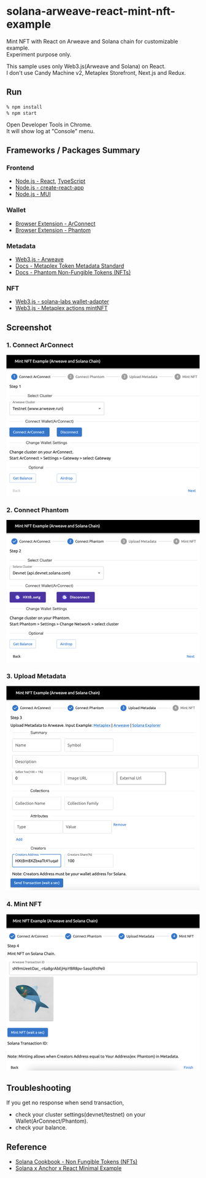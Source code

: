 # solana-arweave-react-mint-nft-example
Mint NFT with React on Arweave and Solana chain for customizable example.  
Experiment purpose only.

This sample uses only Web3.js(Arweave and Solana) on React.  
I don't use Candy Machine v2, Metaplex Storefront, Next.js and Redux.

## Run
```
% npm install
% npm start
```

Open Developer Tools in Chrome.  
It will show log at "Console" menu.

## Frameworks / Packages Summary
### Frontend
- [Node.js - React](https://reactjs.org/), [TypeScript](https://www.typescriptlang.org/)
- [Node.js - create-react-app](https://create-react-app.dev/)
- [Node.js - MUI](https://mui.com/)

### Wallet
- [Browser Extension - ArConnect](https://www.arconnect.io/)
- [Browser Extension - Phantom](https://phantom.app/)

### Metadata
- [Web3.js - Arweave](https://docs.th8ta.org/arconnect/arweave-js)
- [Docs - Metaplex Token Metadata Standard](https://docs.metaplex.com/token-metadata/Versions/v1.0.0/nft-standard)
- [Docs - Phantom Non-Fungible Tokens (NFTs)](https://docs.phantom.app/best-practices/tokens/non-fungible-tokens)

### NFT
- [Web3.js - solana-labs wallet-adapter](https://github.com/solana-labs/wallet-adapter)
- [Web3.js - Metaplex actions mintNFT](https://metaplex-foundation.github.io/js/modules/actions.html#mintNFT)



## Screenshot
### 1. Connect ArConnect
<img src="https://github.com/256hax/solana-arweave-react-mint-nft-example/blob/main/docs/screenshot/1_connect_arconnect.png" width="600">  

### 2. Connect Phantom
<img src="https://github.com/256hax/solana-arweave-react-mint-nft-example/blob/main/docs/screenshot/2_connect_phantom.png" width="600">  

### 3. Upload Metadata
<img src="https://github.com/256hax/solana-arweave-react-mint-nft-example/blob/main/docs/screenshot/3_upload_metadata.png" width="600">  

### 4. Mint NFT
<img src="https://github.com/256hax/solana-arweave-react-mint-nft-example/blob/main/docs/screenshot/4_mint_nft.png" width="600">  

## Troubleshooting
If you get no response when send transaction,
- check your cluster settings(devnet/testnet) on your Wallet(ArConnect/Phantom).
- check your balance.

## Reference
- [Solana Cookbook - Non Fungible Tokens (NFTs)](https://solanacookbook.com/references/nfts.html#how-to-create-an-nft)
- [Solana x Anchor x React Minimal Example](https://github.com/256hax/solana-anchor-react-minimal-example)
